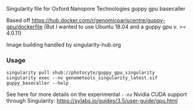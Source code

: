 Singularity file for Oxford Nanopore Technologies guppy gpu basecaller

Based off https://hub.docker.com/r/genomicpariscentre/guppy-gpu/dockerfile
(But I wanted to use Ubuntu 18.04 and a guppy gpu v. >= 4.0.11)

Image building handled by singularity-hub.org

### Usage

```
singularity pull shub://photocyte/guppy_gpu_singularity
singularity exec --nv genometools_singularity_latest.sif guppy_basecaller --help
```

See here for more details on the experimental `--nv` Nvidia CUDA support through Singularity: https://sylabs.io/guides/3.5/user-guide/gpu.html
